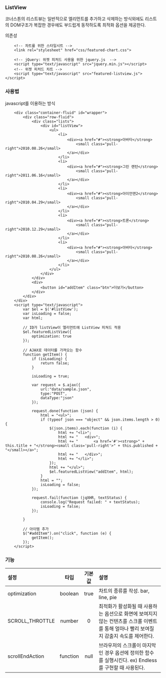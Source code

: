 <!--
layout: 'post'
section: 'Cornerstone Framework'
title: '리스트뷰'
outline: '리스트뷰'
date: '2012-11-16'
tagstr: 'widget'
subsection: ‘본문’
order: '[4, 4, 2]'
-->


### ListView

코너스톤의 리스트뷰는 일반적으로 엘리먼트를 추가하고 삭제하는 방식외에도 리스트의 DOM구조가 복잡한 경우에도 부드럽게 동작하도록 최적화 옵션을 제공한다.

의존성

```
	<!-- 차트를 위한 스타일시트 -->
	<link rel="stylesheet" href="css/featured-chart.css">
	
	<!-- jQuery: 위젯 피처드 사용을 위한 jquery.js  -->
	<script type="text/javascript" src="jquery.min.js"></script>
	<!-- 위젯 피처드 차트 -->
	<script type="text/javascript" src="featured-listview.js"></script>
```

### 사용법

javascript를 이용하는 방식

``` cm
    <div class="container-fluid" id="wrapper">
	    <div class="row-fluid">
		    <div class="lists">
			    <div id="listView">
				    <ul>
					    <li>
						    <div><a href="#"><strong>아바타</strong>
							    <small class="pull-right">2010.08.26</small>
						    </a></div>
					    </li>
					    <li>
						    <div><a href="#"><strong>그린 랜턴</strong>
							    <small class="pull-right">2011.06.16</small>
						    </a></div>
					    </li>
					    <li>
						    <div><a href="#"><strong>아이언맨2</strong>
							    <small class="pull-right">2010.04.29</small>
						    </a></div>
					    </li>
					    <li>
						    <div><a href="#"><strong>트론</strong>
							    <small class="pull-right">2010.12.29</small>
						    </a></div>
					    </li>
					    <li>
						    <div><a href="#"><strong>아바타</strong>
							    <small class="pull-right">2010.08.26</small>
						    </a></div>
					    </li>
				    </ul>
			    </div>
		    </div>
		    <div>
			    <button id="addItem" class="btn">더보기</button>
		    </div>
	    </div>
    </div>
    <script type="text/javascript">
	    var $el = $('#listView');
	    var isLoading = false;
	    var html;
    
	    // ID가 listView이 엘리먼트에 ListView 피쳐드 적용
	    $el.featuredListView({
		    optimization: true
	    });
    
	    // AJAX로 데이터를 가져오는 함수
	    function getItem() {
		    if (isLoading) {
			    return false;
		    }
    
		    isLoading = true;
    
		    var request = $.ajax({
			    url:"data/sample.json",
			    type:"POST",
			    dataType:"json"
		    });
    
		    request.done(function (json) {
			    html = "<ul>";
			    if (typeof json === "object" && json.items.length > 0) {
				    $(json.items).each(function (i) {
					    html += "<li>";
					    html += "	<div>";
					    html += "		<a href='#'><strong>" + this.title + "</strong><small class='pull-right'>" + this.published + "</small></a>";
					    html += "	</div>";
					    html += "</li>";
				    });
				    html += "</ul>";
				    $el.featuredListView("addItem", html);
			    }
			    html = "";
			    isLoading = false;
		    });
    
		    request.fail(function (jqXHR, textStatus) {
			    console.log("Request failed: " + textStatus);
			    isLoading = false;
		    });
    
	    }
    
	    // 아이템 추가
	    $("#addItem").on("click", function (e) {
		    getItem();
	    });
    </script>
```

### 기능

설정 | 타입 | 기본값 | 설명
:-- | :-: | :-: | :--
optimization | boolean | true | 차트의 종류를 작성. bar, line, pie
SCROLL_THROTTLE | number | 0 | 최적화가 활성화될 때 사용하는 옵션으로 화면에 보여지지 않는 컨텐츠를 스크롤 이벤트를 통해 얼마나 빨리 보여질지 감출지 속도를 제어한다.
scrollEndAction | function | null | 브라우저의 스크롤이 마지막인 경우 옵션에 정의한 함수를 실행시킨다. ex) Endless를 구현할 때 사용된다.

